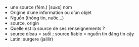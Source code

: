 
- une source (fém.)	[suʁs]	nom
- Origine d’une information ou d’un objet
- Nguồn (thông tin, nước…)
- source, origin
- Quelle est la source de ses renseignements ?
- source d’eau = suối ; source fiable = nguồn tin đáng tin cậy
- Latin: surgere (jaillir)